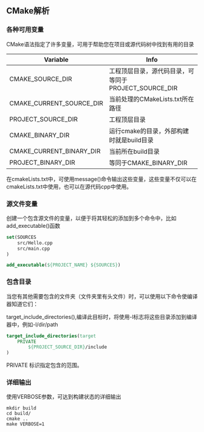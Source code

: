 ## CMake解析

### 各种可用变量

CMake语法指定了许多变量，可用于帮助您在项目或源代码树中找到有用的目录

| Variable                 | Info                                                 |
| ------------------------ | ---------------------------------------------------- |
| CMAKE_SOURCE_DIR         | 工程顶层目录，源代码目录，可等同于PROJECT_SOURCE_DIR |
| CMAKE_CURRENT_SOURCE_DIR | 当前处理的CMakeLists.txt所在路径                     |
| PROJECT_SOURCE_DIR       | 工程顶层目录                                         |
| CMAKE_BINARY_DIR         | 运行cmake的目录，外部构建时就是build目录             |
| CMAKE_CURRENT_BINARY_DIR | 当前所在build目录                                    |
| PROJECT_BINARY_DIR       | 等同于CMAKE_BINARY_DIR                               |

在cmakeLists.txt中，可使用message()命令输出这些变量，这些变量不仅可以在cmakeLists.txt中使用，也可以在源代码cpp中使用。

### 源文件变量

创建一个包含源文件的变量，以便于将其轻松的添加到多个命令中，比如add_executable()函数

```cmake
set(SOURCES
    src/Hello.cpp
    src/main.cpp
)

add_executable(${PROJECT_NAME} ${SOURCES})
```

### 包含目录

当您有其他需要包含的文件夹（文件夹里有头文件）时，可以使用以下命令使编译器知道它们：

target_include_directories(),编译此目标时，将使用-l标志将这些目录添加到编译器中，例如-l/dir/path

```cmake
target_include_directories(target
    PRIVATE
        ${PROJECT_SOURCE_DIR}/include
)
```

PRIVATE 标识指定包含的范围。

### 详细输出

使用VERBOSE参数，可达到构建状态的详细输出

```shell
mkdir build
cd build/
cmake ..
make VERBOSE=1
```

